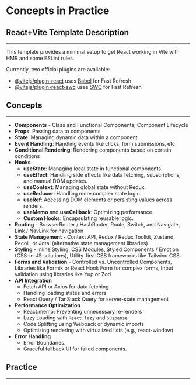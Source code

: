 # Concepts in Practice

## React+Vite Template Description

---

This template provides a minimal setup to get React working in Vite with HMR and some ESLint rules.

Currently, two official plugins are available:

- [@vitejs/plugin-react](https://github.com/vitejs/vite-plugin-react/blob/main/packages/plugin-react/README.md) uses [Babel](https://babeljs.io/) for Fast Refresh
- [@vitejs/plugin-react-swc](https://github.com/vitejs/vite-plugin-react-swc) uses [SWC](https://swc.rs/) for Fast Refresh

## Concepts

---

- **Components** - Class and Functional Components, Component Lifecycle
- **Props**: Passing data to components
- **State**: Managing dynamic data within a component
- **Event Handling**: Handling events like clicks, form submissions, etc
- **Conditional Rendering**: Rendering components based on certain conditions
- **Hooks**
  - **useState**: Managing local state in functional components.
  - **useEffect**: Handling side effects like data fetching, subscriptions, and manual DOM updates.
  - **useContext**: Managing global state without Redux.
  - **useReducer**: Handling more complex state logic.
  - **useRef**: Accessing DOM elements or persisting values across renders.
  - **useMemo** and **useCallback**: Optimizing performance.
  - **Custom Hooks**: Encapsulating reusable logic.
- **Routing** - BrowserRouter / HashRouter, Route, Switch, and Navigate, Link / NavLink for navigation
- **State Management** - Context API, Redux / Redux Toolkit, Zustand, Recoil, or Jotai (alternative state management libraries)
- **Styling** - Inline Styling, CSS Modules, Styled Components / Emotion (CSS-in-JS solutions), Utility-first CSS frameworks like Tailwind CSS
- **Forms and Validation** - Controlled vs. Uncontrolled Components, Libraries like Formik or React Hook Form for complex forms, Input validation using libraries like Yup or Zod
- **API Integration**
  - Fetch API or Axios for data fetching
  - Handling loading states and errors
  - React Query / TanStack Query for server-state management
- **Performance Optimization**
  - React.memo: Preventing unnecessary re-renders
  - Lazy Loading with `React.lazy` and `Suspense`
  - Code Splitting using Webpack or dynamic imports
  - Optimizing rendering with virtualized lists (e.g., react-window)
- **Error Handling**
  - Error Boundaries.
  - Graceful fallback UI for failed components.

## Practice

---
